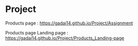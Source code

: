 # Project
Products page  : https://gadai14.github.io/Project/Assignment

Products page Landing page : https://gadai14.github.io/Project/Products_Landing-page
